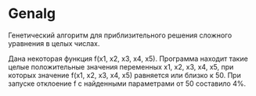 # Genalg
Генетический алгоритм для приблизительного решения сложного уравнения в целых числах.

Дана некоторая функция f(x1, x2, x3, x4, x5).
Программа находит такие целые положительные значения переменных x1, x2, x3, x4, x5, при которых значение f(x1, x2, x3, x4, x5) равняется или близко к 50. При запуске отклоение f с найденными параметрами от 50 составило 4%.
